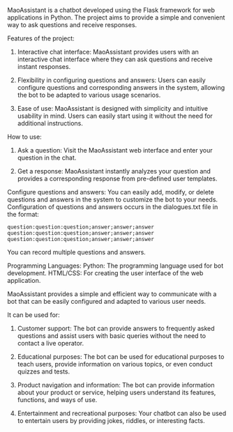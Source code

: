 MaoAssistant is a chatbot developed using the Flask framework for web applications in Python. The project aims to provide a simple and convenient way to ask questions and receive responses.

Features of the project:
1. Interactive chat interface: MaoAssistant provides users with an interactive chat interface where they can ask questions and receive instant responses.

2. Flexibility in configuring questions and answers: Users can easily configure questions and corresponding answers in the system, allowing the bot to be adapted to various usage scenarios.

3. Ease of use: MaoAssistant is designed with simplicity and intuitive usability in mind. Users can easily start using it without the need for additional instructions.

How to use:
1. Ask a question: Visit the MaoAssistant web interface and enter your question in the chat.

2. Get a response: MaoAssistant instantly analyzes your question and provides a corresponding response from pre-defined user templates.

Configure questions and answers: You can easily add, modify, or delete questions and answers in the system to customize the bot to your needs. Configuration of questions and answers occurs in the dialogues.txt file in the format:
```
question:question:question;answer;answer;answer
question:question:question;answer;answer;answer
question:question:question;answer;answer;answer
```
You can record multiple questions and answers.

Programming Languages:
Python: The programming language used for bot development.
HTML/CSS: For creating the user interface of the web application.

MaoAssistant provides a simple and efficient way to communicate with a bot that can be easily configured and adapted to various user needs.

It can be used for:

1. Customer support: The bot can provide answers to frequently asked questions and assist users with basic queries without the need to contact a live operator.

2. Educational purposes: The bot can be used for educational purposes to teach users, provide information on various topics, or even conduct quizzes and tests.

3. Product navigation and information: The bot can provide information about your product or service, helping users understand its features, functions, and ways of use.

4. Entertainment and recreational purposes: Your chatbot can also be used to entertain users by providing jokes, riddles, or interesting facts.

